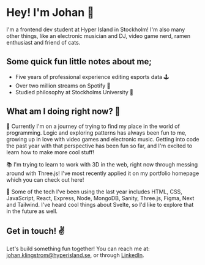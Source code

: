 # Hey! I'm Johan 🌌
I'm a frontend dev student at Hyper Island in Stockholm! I'm also many other things, like an electronic musician and DJ, video game nerd, ramen enthusiast and friend of cats. 

## Some quick fun little notes about me;
* Five years of professional experience editing esports data 🕹️
* Over two million streams on Spotify 🎵
* Studied philosophy at Stockholms University 💭

## What am I doing right now? 🤔
🚀 Currently I'm on a journey of trying to find my place in the world of programming. Logic and exploring patterns has always been fun to me, growing up in love with video games and electronic music. Getting into code the past year with that perspective has been fun so far, and I'm excited to learn how to make more cool stuff!

📚 I'm trying to learn to work with 3D in the web, right now through messing around with Three.js! I've most recently applied it on my portfolio homepage which you can check out here!

🔭 Some of the tech I've been using the last year includes HTML, CSS, JavaScript, React, Express, Node, MongoDB, Sanity, Three.js, Figma, Next and Tailwind. I've heard cool things about Svelte, so I'd like to explore that in the future as well.

## Get in touch! ✌️
Let's build something fun together! 
You can reach me at: <johan.klingstrom@hyperisland.se>, or through [LinkedIn](https://www.linkedin.com/in/johan-klingstr%C3%B6m-19722321b).
